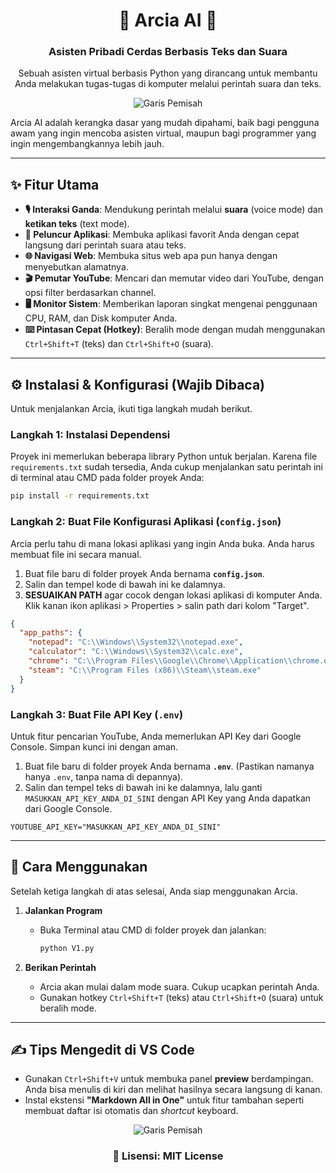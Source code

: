 <div align="center">

# 🤖 Arcia AI 🤖

### Asisten Pribadi Cerdas Berbasis Teks dan Suara

Sebuah asisten virtual berbasis Python yang dirancang untuk membantu Anda melakukan tugas-tugas di komputer melalui perintah suara dan teks.

![Garis Pemisah](https://raw.githubusercontent.com/andreasbm/readme/master/assets/lines/rainbow.png)

</div>

Arcia AI adalah kerangka dasar yang mudah dipahami, baik bagi pengguna awam yang ingin mencoba asisten virtual, maupun bagi programmer yang ingin mengembangkannya lebih jauh.

---

## ✨ Fitur Utama

- **🎙️ Interaksi Ganda**: Mendukung perintah melalui **suara** (voice mode) dan **ketikan teks** (text mode).
- **🚀 Peluncur Aplikasi**: Membuka aplikasi favorit Anda dengan cepat langsung dari perintah suara atau teks.
- **🌐 Navigasi Web**: Membuka situs web apa pun hanya dengan menyebutkan alamatnya.
- **🎬 Pemutar YouTube**: Mencari dan memutar video dari YouTube, dengan opsi filter berdasarkan channel.
- **🖥️ Monitor Sistem**: Memberikan laporan singkat mengenai penggunaan CPU, RAM, dan Disk komputer Anda.
- **⌨️ Pintasan Cepat (Hotkey)**: Beralih mode dengan mudah menggunakan `Ctrl+Shift+T` (teks) dan `Ctrl+Shift+O` (suara).

---

## ⚙️ Instalasi & Konfigurasi (Wajib Dibaca)

Untuk menjalankan Arcia, ikuti tiga langkah mudah berikut.

### Langkah 1: Instalasi Dependensi

Proyek ini memerlukan beberapa library Python untuk berjalan. Karena file `requirements.txt` sudah tersedia, Anda cukup menjalankan satu perintah ini di terminal atau CMD pada folder proyek Anda:

```bash
pip install -r requirements.txt
```

### Langkah 2: Buat File Konfigurasi Aplikasi (`config.json`)

Arcia perlu tahu di mana lokasi aplikasi yang ingin Anda buka. Anda harus membuat file ini secara manual.

1.  Buat file baru di folder proyek Anda bernama **`config.json`**.
2.  Salin dan tempel kode di bawah ini ke dalamnya.
3.  **SESUAIKAN PATH** agar cocok dengan lokasi aplikasi di komputer Anda. Klik kanan ikon aplikasi > Properties > salin path dari kolom "Target".

```json
{
  "app_paths": {
    "notepad": "C:\\Windows\\System32\\notepad.exe",
    "calculator": "C:\\Windows\\System32\\calc.exe",
    "chrome": "C:\\Program Files\\Google\\Chrome\\Application\\chrome.exe",
    "steam": "C:\\Program Files (x86)\\Steam\\steam.exe"
  }
}
```

### Langkah 3: Buat File API Key (`.env`)

Untuk fitur pencarian YouTube, Anda memerlukan API Key dari Google Console. Simpan kunci ini dengan aman.

1.  Buat file baru di folder proyek Anda bernama **`.env`**. (Pastikan namanya hanya `.env`, tanpa nama di depannya).
2.  Salin dan tempel teks di bawah ini ke dalamnya, lalu ganti `MASUKKAN_API_KEY_ANDA_DI_SINI` dengan API Key yang Anda dapatkan dari Google Console.

```
YOUTUBE_API_KEY="MASUKKAN_API_KEY_ANDA_DI_SINI"
```

---

## 🚀 Cara Menggunakan

Setelah ketiga langkah di atas selesai, Anda siap menggunakan Arcia.

1.  **Jalankan Program**
    - Buka Terminal atau CMD di folder proyek dan jalankan:
      ```bash
      python V1.py
      ```

2.  **Berikan Perintah**
    - Arcia akan mulai dalam mode suara. Cukup ucapkan perintah Anda.
    - Gunakan hotkey `Ctrl+Shift+T` (teks) atau `Ctrl+Shift+O` (suara) untuk beralih mode.

---

## ✍️ Tips Mengedit di VS Code

- Gunakan `Ctrl+Shift+V` untuk membuka panel **preview** berdampingan. Anda bisa menulis di kiri dan melihat hasilnya secara langsung di kanan.
- Instal ekstensi **"Markdown All in One"** untuk fitur tambahan seperti membuat daftar isi otomatis dan *shortcut* keyboard.

<div align="center">

![Garis Pemisah](https://raw.githubusercontent.com/andreasbm/readme/master/assets/lines/rainbow.png)

### 📜 Lisensi: MIT License

</div>